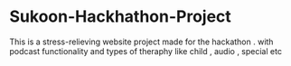 # Sukoon-Hackhathon-Project
This is a stress-relieving website project made for the hackathon . with podcast functionality and types of theraphy like child , audio , special etc


